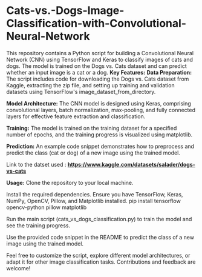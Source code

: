 # Cats-vs.-Dogs-Image-Classification-with-Convolutional-Neural-Network
This repository contains a Python script for building a Convolutional Neural Network (CNN) using TensorFlow and Keras to classify images of cats and dogs. The model is trained on the Dogs vs. Cats dataset and can predict whether an input image is a cat or a dog.
**Key Features:**
**Data Preparation:** The script includes code for downloading the Dogs vs. Cats dataset from Kaggle, extracting the zip file, and setting up training and validation datasets using TensorFlow's image_dataset_from_directory.

**Model Architecture:** The CNN model is designed using Keras, comprising convolutional layers, batch normalization, max-pooling, and fully connected layers for effective feature extraction and classification.

**Training:** The model is trained on the training dataset for a specified number of epochs, and the training progress is visualized using matplotlib.

**Prediction:** An example code snippet demonstrates how to preprocess and predict the class (cat or dog) of a new image using the trained model.

Link to the datset used : **https://www.kaggle.com/datasets/salader/dogs-vs-cats**

**Usage:**
Clone the repository to your local machine.

Install the required dependencies. Ensure you have TensorFlow, Keras, NumPy, OpenCV, Pillow, and Matplotlib installed.
pip install tensorflow opencv-python pillow matplotlib

Run the main script (cats_vs_dogs_classification.py) to train the model and see the training progress.

Use the provided code snippet in the README to predict the class of a new image using the trained model.

Feel free to customize the script, explore different model architectures, or adapt it for other image classification tasks. Contributions and feedback are welcome!
